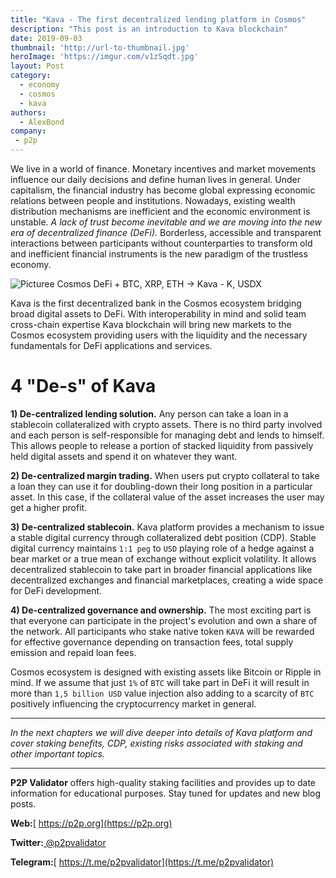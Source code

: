 ```yaml
---
title: "Kava - The first decentralized lending platform in Cosmos"
description: "This post is an introduction to Kava blockchain"
date: 2019-09-03
thumbnail: 'http://url-to-thumbnail.jpg'
heroImage: 'https://imgur.com/v1zSqdt.jpg'
layout: Post
category:
  - economy
  - cosmos
  - kava
authors:
  - AlexBond
company:
 - p2p
---
```


We live in a world of finance. Monetary incentives and market movements influence our daily decisions and define human lives in general. Under capitalism, the financial industry has become global expressing economic relations between people and institutions. Nowadays, existing wealth distribution mechanisms are inefficient and the economic environment is unstable. *A lack of trust become inevitable and we are moving into the new era of decentralized finance (DeFi).* Borderless, accessible and transparent interactions between participants without counterparties to transform old and inefficient financial instruments is the new paradigm of the trustless economy.   

![Picturee Cosmos DeFi + BTC, XRP, ETH -> Kava - K, USDX](https://imgur.com/T8DKKpE.jpg)

Kava is the first decentralized bank in the Cosmos ecosystem bridging broad digital assets to DeFi. With interoperability in mind and solid team cross-chain expertise Kava blockchain will bring new markets to the Cosmos ecosystem providing users with the liquidity and the necessary fundamentals for DeFi applications and services.

# 4 "De-s" of Kava

**1) De-centralized lending solution.** Any person can take a loan in a stablecoin collateralized with crypto assets. There is no third party involved and each person is self-responsible for managing debt and lends to himself. This allows people to release a portion of stacked liquidity from passively held digital assets and spend it on whatever they want.

**2) De-centralized margin trading.** When users put crypto collateral to take a loan they can use it for doubling-down their long position in a particular asset. In this case, if the collateral value of the asset increases the user may get a higher profit.

**3) De-centralized stablecoin.** Kava platform provides a mechanism to issue a stable digital currency through collateralized debt position (CDP). Stable digital currency maintains `1:1 peg` to `USD` playing role of a hedge against a bear market or a true mean of exchange without explicit volatility. It allows decentralized stablecoin to take part in broader financial applications like decentralized exchanges and financial marketplaces, creating a wide space for DeFi development.

**4) De-centralized governance and ownership.** The most exciting part is that everyone can participate in the project's evolution and own a share of the network. All participants who stake native token `KAVA` will be rewarded for effective governance depending on transaction fees, total supply emission and repaid loan fees. 

Cosmos ecosystem is designed with existing assets like Bitcoin or Ripple in mind. If we assume that just `1%` of `BTC` will take part in DeFi it will result in more than `1,5 billion USD` value injection also adding to a scarcity of `BTC` positively influencing the cryptocurrency market in general.

------

*In the next chapters we will dive deeper into details of Kava platform and cover staking benefits, CDP, existing risks associated with staking and other important topics.*

------
**P2P Validator** offers high-quality staking facilities and provides up to date information for educational purposes. Stay tuned for updates and new blog posts.

**Web:**[ https://p2p.org](https://p2p.org)

**Twitter:**[ @p2pvalidator](https://twitter.com/p2pvalidator)

**Telegram:**[ https://t.me/p2pvalidator](https://t.me/p2pvalidator)
